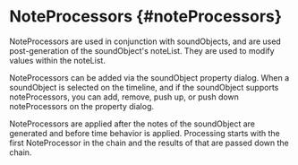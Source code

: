 NoteProcessors {#noteProcessors}
==============

NoteProcessors are used in conjunction with soundObjects, and are used
post-generation of the soundObject's noteList. They are used to modify
values within the noteList.

NoteProcessors can be added via the soundObject property dialog. When a
soundObject is selected on the timeline, and if the soundObject supports
noteProcessors, you can add, remove, push up, or push down
noteProcessors on the property dialog.

NoteProcessors are applied after the notes of the soundObject are
generated and before time behavior is applied. Processing starts with
the first NoteProcessor in the chain and the results of that are passed
down the chain.

